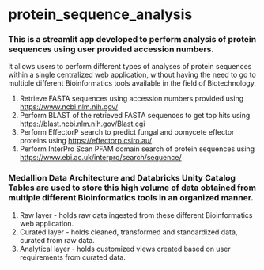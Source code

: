 # protein_sequence_analysis

### This is a streamlit app developed to perform analysis of protein sequences using user provided accession numbers. 
It allows users to perform different types of analyses of protein sequences within a single centralized web application, without having the need to go to multiple different Bioinformatics tools available in the field of Biotechnology.
1. Retrieve FASTA sequences using accession numbers provided using https://www.ncbi.nlm.nih.gov/
2. Perform BLAST of the retrieved FASTA sequences to get top hits using https://blast.ncbi.nlm.nih.gov/Blast.cgi
3. Perform EffectorP search to predict fungal and oomycete effector proteins using https://effectorp.csiro.au/
4. Perform InterPro Scan PFAM domain search of protein sequences using https://www.ebi.ac.uk/interpro/search/sequence/

### Medallion Data Architecture and Databricks Unity Catalog Tables are used to store this high volume of data obtained from multiple different Bioinformatics tools in an organized manner.
1. Raw layer - holds raw data ingested from these different Bioinformatics web application.
2. Curated layer - holds cleaned, transformed and standardized data, curated from raw data.
3. Analytical layer - holds customized views created based on user requirements from curated data.
